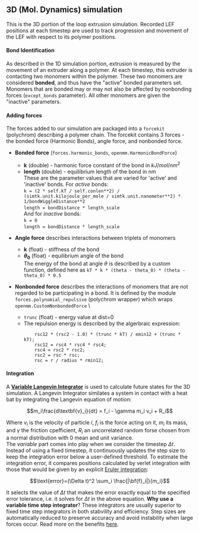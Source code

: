 ## 3D (Mol. Dynamics) simulation
This is the 3D portion of the loop extrusion simulation. Recorded LEF positions at each timestep are used to track progression and movement of the LEF with respect to its polymer positions.

#### Bond Identification
As described in the 1D simulation portion, extrusion is measured by the movement of an extruder along a polymer. At each timestep, this extruder is contacting two monomers within the polymer. These two monomers are considered **bonded**, and thus have the "active" bonded parameters set. Monomers that are bonded may or may not also be affected by nonbonding forces (`except_bonds` parameter). All other monomers are given the "inactive" parameters.
#### Adding forces
The forces added to our simulation are packaged into a `forcekit` (polychrom) describing a polymer chain. The forcekit contains 3 forces - the bonded force (Harmonic Bonds), angle force, and nonbonded force. 
* **Bonded force** (`forces.harmonic_bonds`, `openmm.HarmonicBondForce`) 
  * **k** (double) - harmonic force constant of the bond in $kJ/mol/nm^2$ 
  * **length** (double) - equilibrium length of the bond in nm
  \
These are the parameter values that are varied for 'active' and 'inactive' bonds. For *active* bonds: \
  `k = (2 * self.kT / self.conlen**2) / (simtk.unit.kilojoule_per_mole / simtk.unit.nanometer**2) * 1/bondWiggleDistance**2` \
  `length = bondDistance * length_scale` \
And for *inactive* bonds: \
  `k = 0` \
  `length = bondDistance * length_scale`

* **Angle force** describes interactions between triplets of monomers
  * **k** (float) - stiffness of the bond
  * **$\theta_0$** (float) - equilibrium angle of the bond \
  The energy of the bond at angle $\theta$ is described by a custom function, defined here as `kT * k * (theta - theta_0) * (theta - theta_0) * 0.5`

* **Nonbonded force** describes the interactions of monomers that are not regarded to be participating in a bond. It is defined by the module `forces.polynomial_repulsive` (polychrom wrapper) which wraps `openmm.CustomNonbondedForce` \
  * `trunc` (float) - energy value at dist=0
  * The repulsion energy is described by the algerbraic expression:
    ```
        rsc12 * (rsc2 - 1.0) * (trunc * kT) / emin12 + (trunc * kT);
        rsc12 = rsc4 * rsc4 * rsc4;
        rsc4 = rsc2 * rsc2;
        rsc2 = rsc * rsc;
        rsc = r / radius * rmin12;
    ```
#### Integration
A [**Variable Langevin Integrator**](http://docs.openmm.org/latest/userguide/theory/04_integrators.html?highlight=variablelangevin) is used to calculate future states for the 3D simulation. A Langevin Integrator similates a system in contact with a heat bat by integrating the Langevin equation of motion:
```math
m_i\frac{d\textbf{v}_i}{dt} = f_i - \gamma m_i v_i + R_i
```
Where $v_i$ is the velocity of particle $i$, $f_i$ is the force acting on it, $m_i$ its mass, and $\gamma$ the friction cpefficient, $R_i$ an uncorrelated random forse chosen from a normal distribution with 0 mean and unit variance. \
The *variable* part comes into play when we consider the timestep $\Delta t$. Instead of using a fixed timestep, it continuously updates the step size to keep the integration error below a user-defined threshold. To estimate the integration error, it compares positions calculated by verlet integration with those that would be given by an explicit [Eruler integration](https://physics.umd.edu/hep/drew/numerical_integration/):
```math
\text{error}=(\Delta t)^2 \sum_i \frac{|\bf{f}_i|}{m_i}
```
It selects the value of $\Delta t$ that makes the error exactly equal to the specified error tolerance, i.e. it solves for $\Delta t$ in the above equation.
**Why use a variable time step integrator**? These integrators are usually superior to fixed time step integrators in both stabvility and efficiency. Step sizes are automatically reduced to preserve accuracy and avoid instability when large forces occur. Read more on the benefits [here](http://docs.openmm.org/latest/userguide/theory/04_integrators.html?highlight=variablelangevin#variableverletintegrator).
